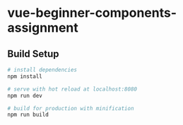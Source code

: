 # vue-beginner-components-assignment

## Build Setup

``` bash
# install dependencies
npm install

# serve with hot reload at localhost:8080
npm run dev

# build for production with minification
npm run build
```
